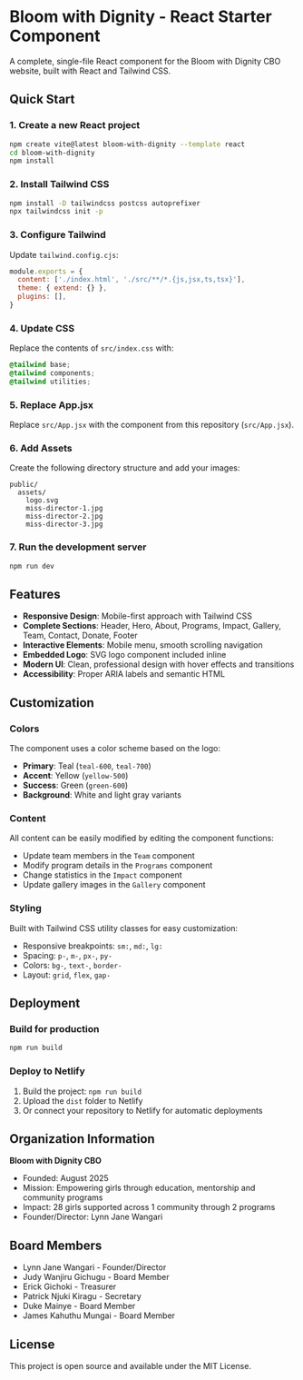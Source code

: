 # Bloom with Dignity - React Starter Component

A complete, single-file React component for the Bloom with Dignity CBO website, built with React and Tailwind CSS.

## Quick Start

### 1. Create a new React project
```bash
npm create vite@latest bloom-with-dignity --template react
cd bloom-with-dignity
npm install
```

### 2. Install Tailwind CSS
```bash
npm install -D tailwindcss postcss autoprefixer
npx tailwindcss init -p
```

### 3. Configure Tailwind
Update `tailwind.config.cjs`:
```javascript
module.exports = {
  content: ['./index.html', './src/**/*.{js,jsx,ts,tsx}'],
  theme: { extend: {} },
  plugins: [],
}
```

### 4. Update CSS
Replace the contents of `src/index.css` with:
```css
@tailwind base;
@tailwind components;
@tailwind utilities;
```

### 5. Replace App.jsx
Replace `src/App.jsx` with the component from this repository (`src/App.jsx`).

### 6. Add Assets
Create the following directory structure and add your images:
```
public/
  assets/
    logo.svg
    miss-director-1.jpg
    miss-director-2.jpg
    miss-director-3.jpg
```

### 7. Run the development server
```bash
npm run dev
```

## Features

- **Responsive Design**: Mobile-first approach with Tailwind CSS
- **Complete Sections**: Header, Hero, About, Programs, Impact, Gallery, Team, Contact, Donate, Footer
- **Interactive Elements**: Mobile menu, smooth scrolling navigation
- **Embedded Logo**: SVG logo component included inline
- **Modern UI**: Clean, professional design with hover effects and transitions
- **Accessibility**: Proper ARIA labels and semantic HTML

## Customization

### Colors
The component uses a color scheme based on the logo:
- **Primary**: Teal (`teal-600`, `teal-700`)
- **Accent**: Yellow (`yellow-500`)
- **Success**: Green (`green-600`)
- **Background**: White and light gray variants

### Content
All content can be easily modified by editing the component functions:
- Update team members in the `Team` component
- Modify program details in the `Programs` component
- Change statistics in the `Impact` component
- Update gallery images in the `Gallery` component

### Styling
Built with Tailwind CSS utility classes for easy customization:
- Responsive breakpoints: `sm:`, `md:`, `lg:`
- Spacing: `p-`, `m-`, `px-`, `py-`
- Colors: `bg-`, `text-`, `border-`
- Layout: `grid`, `flex`, `gap-`

## Deployment

### Build for production
```bash
npm run build
```

### Deploy to Netlify
1. Build the project: `npm run build`
2. Upload the `dist` folder to Netlify
3. Or connect your repository to Netlify for automatic deployments

## Organization Information

**Bloom with Dignity CBO**
- Founded: August 2025
- Mission: Empowering girls through education, mentorship and community programs
- Impact: 28 girls supported across 1 community through 2 programs
- Founder/Director: Lynn Jane Wangari

## Board Members
- Lynn Jane Wangari - Founder/Director
- Judy Wanjiru Gichugu - Board Member
- Erick Gichoki - Treasurer
- Patrick Njuki Kiragu - Secretary
- Duke Mainye - Board Member
- James Kahuthu Mungai - Board Member

## License

This project is open source and available under the MIT License.
